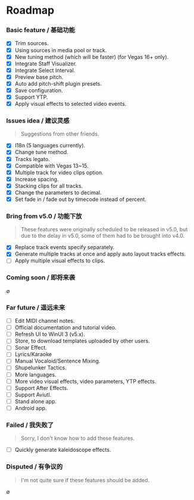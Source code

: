 # Roadmap
### Basic feature / 基础功能
- [x] Trim sources.
- [x] Using sources in media pool or track.
- [x] New tuning method (which will be faster) (for Vegas 16+ only).
- [x] Integrate Staff Visualizer.
- [x] Integrate Select Interval.
- [x] Preview base pitch.
- [x] Auto add pitch-shift plugin presets.
- [x] Save configuration.
- [x] Support YTP.
- [x] Apply visual effects to selected video events.

### Issues idea / 建议灵感
> Suggestions from other friends.
- [x] I18n (5 languages currently).
- [x] Change tune method.
- [x] Tracks legato.
- [x] Compatible with Vegas 13~15.
- [x] Multiple track for video clips option.
- [x] Increase spacing.
- [x] Stacking clips for all tracks.
- [x] Change the parameters to decimal.
- [x] Set fade in / fade out by timecode instead of percent.

### Bring from v5.0 / 功能下放
> These features were originally scheduled to be released in v5.0, but due to the delay in v5.0, some of them had to be brought into v4.0.
- [x] Replace track events specify separately.
- [x] Generate multiple tracks at once and apply auto layout tracks effects.
- [ ] Apply multiple visual effects to clips.

### Coming soon / 即将来袭
∅

### Far future / 遥远未来
- [ ] Edit MIDI channel notes.
- [ ] Official documentation and tutorial video.
- [ ] Refresh UI to WinUI 3 (v5.x).
- [ ] Store, to download templates uploaded by other users.
- [ ] Sonar Effect.
- [ ] Lyrics/Karaoke
- [ ] Manual Vocaloid/Sentence Mixing.
- [ ] Shupelunker Tactics.
- [ ] More languages.
- [ ] More video visual effects, video parameters, YTP effects.
- [ ] Support After Effects.
- [ ] Support Aviutl.
- [ ] Stand alone app.
- [ ] Android app.

### Failed / 我失败了
> Sorry, I don't know how to add these features.
- [ ] Quickly generate kaleidoscope effects.

### Disputed / 有争议的
> I'm not quite sure if these features should be added.

∅
